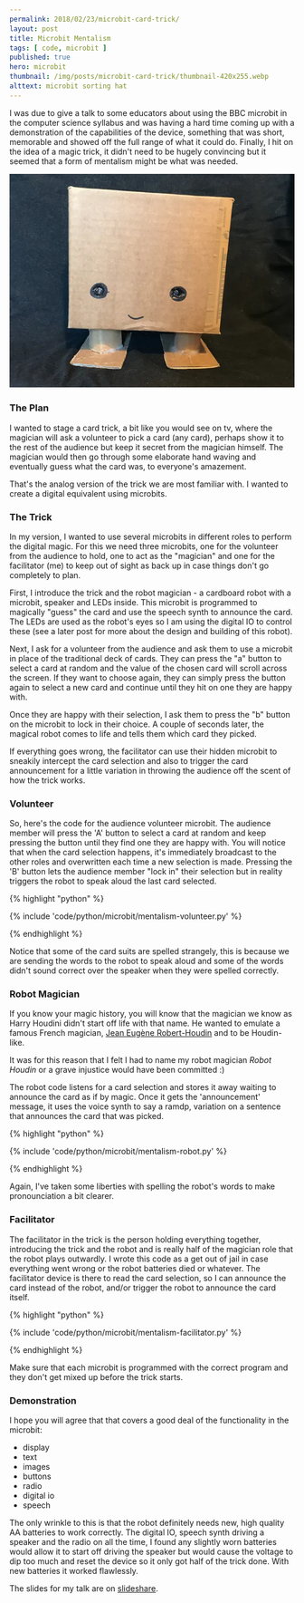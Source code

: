 ```yaml
---
permalink: 2018/02/23/microbit-card-trick/
layout: post
title: Microbit Mentalism
tags: [ code, microbit ]
published: true
hero: microbit
thumbnail: /img/posts/microbit-card-trick/thumbnail-420x255.webp
alttext: microbit sorting hat
---
```


I was due to give a talk to some educators about using the BBC microbit in the computer science syllabus and was having a hard time coming up with a demonstration of the capabilities of the device, something that was short, memorable and showed off the full range of what it could do. Finally, I hit on the idea of a magic trick, it didn't need to be hugely convincing but it seemed that a form of mentalism might be what was needed.

![robot](/img/posts/microbit-card-trick/robot.webp)

### The Plan

I wanted to stage a card trick, a bit like you would see on tv, where the magician will ask a volunteer to pick a card (any card), perhaps show it to the rest of the audience but keep it secret from the magician himself. The magician would then go through some elaborate hand waving and eventually guess what the card was, to everyone's amazement.

That's the analog version of the trick we are most familiar with. I wanted to create a digital equivalent using microbits.

### The Trick

In my version, I wanted to use several microbits in different roles to perform the digital magic. For this we need three microbits, one for the volunteer from the audience to hold, one to act as the "magician" and one for the facilitator (me) to keep out of sight as back up in case things don't go completely to plan.

First, I introduce the trick and the robot magician - a cardboard robot with a microbit, speaker and LEDs inside. This microbit is programmed to magically "guess" the card and use the speech synth to announce the card. The LEDs are used as the robot's eyes so I am using the digital IO to control these (see a later post for more about the design and building of this robot).

Next, I ask for a volunteer from the audience and ask them to use a microbit in place of the traditional deck of cards. They can press the "a" button to select a card at random and the value of the chosen card will scroll across the screen. If they want to choose again, they can simply press the button again to select a new card and continue until they hit on one they are happy with.

Once they are happy with their selection, I ask them to press the "b" button on the microbit to lock in their choice. A couple of seconds later, the magical robot comes to life and tells them which card they picked.

If everything goes wrong, the facilitator can use their hidden microbit to sneakily intercept the card selection and also to trigger the card announcement for a little variation in throwing the audience off the scent of how the trick works.

### Volunteer

So, here's the code for the audience volunteer microbit. The audience member will press the 'A' button to select a card at random and keep pressing the button until they find one they 
are happy with. You will notice that when the card selection happens, it's immediately broadcast to the other roles and overwritten each time a new selection is made. Pressing the 'B' button lets the audience member "lock in" their selection but in reality triggers the robot to speak aloud the last card selected.

{% highlight "python" %}

{% include 'code/python/microbit/mentalism-volunteer.py' %}

{% endhighlight %}

Notice that some of the card suits are spelled strangely, this is because we are sending the words to the robot to speak aloud and some of the words didn't sound correct over the speaker when they were spelled correctly.


### Robot Magician

If you know your magic history, you will know that the magician we know as Harry Houdini didn't start off life with that name. He wanted to emulate a famous French magician, <a href="https://en.wikipedia.org/wiki/Jean_Eug%C3%A8ne_Robert-Houdin">Jean Eugène Robert-Houdin</a> and to be Houdin-like.

It was for this reason that I felt I had to name my robot magician *Robot Houdin* or a grave injustice would have been committed :)

The robot code listens for a card selection and stores it away waiting to announce the card as if by magic. Once it gets the 'announcement' message, it uses the voice synth to say a ramdp, variation on a sentence that announces the card that was picked.

{% highlight "python" %}

{% include 'code/python/microbit/mentalism-robot.py' %}

{% endhighlight %}

Again, I've taken some liberties with spelling the robot's words to make pronounciation a bit clearer. 


### Facilitator

The facilitator in the trick is the person holding everything together, introducing the trick and the robot and is really half of the magician role that the robot plays outwardly. I wrote this code as a get out of jail in case everything went wrong or the robot batteries died or whatever. The facilitator device is there to read the card selection, so I can announce the card instead of the robot, and/or trigger the robot to announce the card itself.

{% highlight "python" %}

{% include 'code/python/microbit/mentalism-facilitator.py' %}

{% endhighlight %}

Make sure that each microbit is programmed with the correct program and they don't get mixed up before the trick starts. 


### Demonstration

I hope you will agree that that covers a good deal of the functionality in the microbit:

* display
* text
* images
* buttons
* radio
* digital io
* speech

The only wrinkle to this is that the robot definitely needs new, high quality AA batteries to work correctly. The digital IO, speech synth driving a speaker and the radio on all the time, I found any slightly worn batteries would allow it to start off driving the speaker but would cause the voltage to dip too much and reset the device so it only got half of the trick done. With new batteries it worked flawlessly.

The slides for my talk are on <a href="https://www.slideshare.net/deejaygraham/physical-computing-91152232">slideshare</a>.
